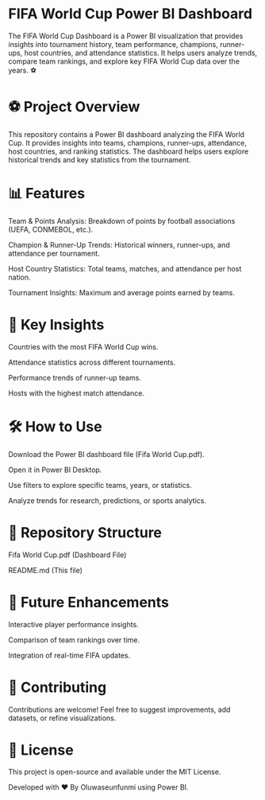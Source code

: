 # FIFA World Cup Power BI Dashboard
The FIFA World Cup Dashboard is a Power BI visualization that provides insights into tournament history, team performance, champions, runner-ups, host countries, and attendance statistics. It helps users analyze trends, compare team rankings, and explore key FIFA World Cup data over the years. ⚽

# ⚽ Project Overview

This repository contains a Power BI dashboard analyzing the FIFA World Cup. It provides insights into teams, champions, runner-ups, attendance, host countries, and ranking statistics. The dashboard helps users explore historical trends and key statistics from the tournament.

# 📊 Features

Team & Points Analysis: Breakdown of points by football associations (UEFA, CONMEBOL, etc.).

Champion & Runner-Up Trends: Historical winners, runner-ups, and attendance per tournament.

Host Country Statistics: Total teams, matches, and attendance per host nation.

Tournament Insights: Maximum and average points earned by teams.

# 📌 Key Insights

Countries with the most FIFA World Cup wins.

Attendance statistics across different tournaments.

Performance trends of runner-up teams.

Hosts with the highest match attendance.

# 🛠️ How to Use

Download the Power BI dashboard file (Fifa World Cup.pdf).

Open it in Power BI Desktop.

Use filters to explore specific teams, years, or statistics.

Analyze trends for research, predictions, or sports analytics.

# 📂 Repository Structure

Fifa World Cup.pdf (Dashboard File)

README.md (This file)

# 🚀 Future Enhancements

Interactive player performance insights.

Comparison of team rankings over time.

Integration of real-time FIFA updates.

# 🤝 Contributing

Contributions are welcome! Feel free to suggest improvements, add datasets, or refine visualizations.

# 📜 License

This project is open-source and available under the MIT License.

Developed with ❤️ By Oluwaseunfunmi using Power BI.
